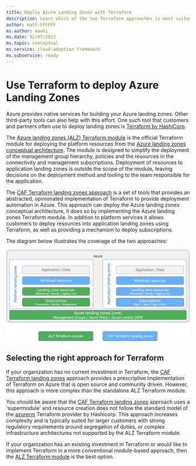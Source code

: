 ```yaml
---
title: Deploy Azure Landing Zones with Terraform
description: Learn which of the two Terraform approaches is most suited to your scenario when deploying Azure landing zones.
author: matt-FFFFFF
ms.author: mawhi
ms.date: 02/07/2022
ms.topic: conceptual
ms.service: cloud-adoption-framework
ms.subservice: ready
---
```


# Use Terraform to deploy Azure Landing Zones

Azure provides native services for building your Azure landing zones.
Other third-party tools can also help with this effort.
One such tool that customers and partners often use to deploy landing zones is [Terraform by HashiCorp][terraform].

The [Azure landing zones (ALZ) Terraform module][alz-tf-mod] is the official Terraform module for deploying the platform resources from the [Azure landing zones conceptual architecture][alz-conceptual-arch].
The module is designed to simplify the deployment of the management group hierarchy, policies and the resources in the connectivity and management subscriptions.
Deployment of resources to application landing zones is outside the scope of the module, leaving decisions on the deployment method and tooling to the team responsible for the application.

The [CAF Terraform landing zones approach][caf-terraform-landingzones] is a set of tools that provides an abstracted, opinionated implementation of Terraform to provide deployment automation in Azure.
This approach can deploy the Azure landing zones conceptual architecture, it does so by implementing the Azure landing zones Terraform module.
In addition to platform services it allows customers to deploy resources into application landing zones using Terraform, as well as providing a mechanism to deploy subscriptions.

The diagram below illustrates the coverage of the two approaches:

![Terraform module comparison](media/tf-module-compare.png)

## Selecting the right approach for Terraform

If your organization has no current investment in Terraform, the [CAF Terraform landing zones][caf-terraform-landingzones] approach provides a prescriptive implementation of Terraform on Azure that is open source and community driven.
However, this approach is more complex than the standalone ALZ Terraform module.

You should be aware that the [CAF Terraform landing zones][caf-terraform-landingzones] approach uses a 'supermodule' and resource creation does not follow the standard model of the [azurerm][azurerm-terraform-provider] Terraform provider by Hashicorp.
This approach increases complexity and is typically suited for larger customers with strong regulatory requirements around segregation of duties, or complex infrastructure architectures not supported by the ALZ Terraform module.

If your organization has an existing investment in Terraform or would like to implement Terraform in a more conventional module-based approach, then the [ALZ Terraform module][alz-tf-mod] is the best option.

<!-- Common links -->

[terraform]: https://www.terraform.io/ "Terraform by HashiCorp"
[alz-tf-mod]: alz-terraform-module.md "Azure landing zones terraform module"
[alz-conceptual-arch]: index.md
[azurerm-terraform-provider]: https://registry.terraform.io/providers/hashicorp/azurerm/latest/docs
[caf-terraform-landingzones]: caf-terraform-landingzones.md "CAF terraform landingzones"
